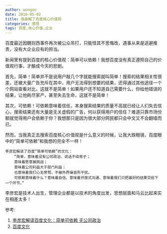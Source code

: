 ```yaml
---
author: wongoo
date: 2016-05-02
title: 我曲解了百度核心价值观
categories: 感悟
tags: 百度,核心价值,企业
---
```


百度最近因魏则西事件再次被公众吊打，只能怪其不思悔改，遇事从来是逃避推责，没有大企业应有的担当。

新闻里有提到百度的核心价值观：简单可以依赖！我想百度没有真正遵照自己的价值观行事，才酿成今天的悲剧。

首先，简单！简单并不是说用户敲几个字就能搜索就叫简单！搜索的结果相关性很差，还被大量广告充斥在其中，用户无法得到想要的结果，还得通过其他途径一个个网站查看对比，这就不是简单！如果用户还不知道自己需要什么，你给他错误的结果，让他耗尽家产，甚至失去生命，这就不是简单！

其次，可依赖！可依赖意味着信任，本身搜索结果的质量不高就已经让人们失去信心，搜索结果还有大量是无关虚假的广告，何以获得用户的信任？难道只靠市场份额就觉得用户会依赖于你？我想那只是因为很大部分网民都只会中文又不会翻墙而已。

然而，当我真正去搜索百度核心价值观是什么意义的时候，让我大跌眼镜，百度眼中的“简单可依赖”和我想的完全不一样！

	李彦宏解读了百度“简单可依赖”的文化：
		“简单，意味着没有公司政治、说话不绕弯子；
		意味着愿意被挑战；
		意味着公司利益大于部门利益；
		也意味着我们心无旁骛，不被外界噪音所干扰。
		可依赖意味着什么？意味着自信、意味着开放式沟通、意味着我们只把最好的结果交给下一个环节。”

李彦宏是技术人出生，管理企业都是以技术的角度出发，思想层面和马云比起来实在相差太多！

参考:

1. [李彦宏解读百度文化：简单可依赖 无公司政治](http://it.sohu.com/20120109/n331544745.shtml)
2. [百度文化](http://home.baidu.com/about/culture.html)


